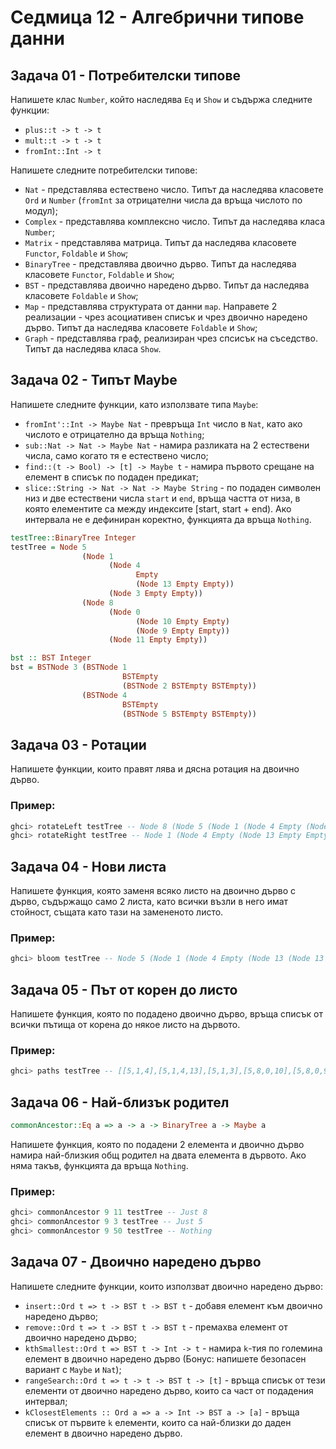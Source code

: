 # Седмица 12 - Алгебрични типове данни

## Задача 01 - Потребителски типове
Напишете клас `Number`, който наследява `Eq` и `Show` и съдържа следните функции:
- `plus::t -> t -> t`
- `mult::t -> t -> t`
- `fromInt::Int -> t`

Напишете следните потребителски типове:
- `Nat` - представлява естествено число. Типът да наследява класовете `Ord` и `Number` (`fromInt` за отрицателни числа да връща числото по модул);
- `Complex` - представлява комплексно число. Типът да наследява класа `Number`;
- `Matrix` - представлява матрица. Типът да наследява класовете `Functor`, `Foldable` и `Show`;
- `BinaryTree` - представлява двоично дърво. Типът да наследява класовете `Functor`, `Foldable` и `Show`;
- `BST` - представлява двоично наредено дърво. Типът да наследява класовете `Foldable` и `Show`;
- `Map` - представлява структурата от данни `map`. Направете 2 реализации - чрез асоциативен списък и чрез двоично наредено дърво. Типът да наследява класовете `Foldable` и `Show`;
- `Graph` - представлява граф, реализиран чрез спсисък на съседство. Типът да наследява класа `Show`.

## Задача 02 - Типът Maybe
Напишете следните функции, като използвате типа `Maybe`:
- `fromInt'::Int -> Maybe Nat` - превръща `Int` число в `Nat`, като ако числото е отрицателно да връща `Nothing`;
- `sub::Nat -> Nat -> Maybe Nat` - намира разликата на 2 естествени числа, само когато тя е естествено число;
- `find::(t -> Bool) -> [t] -> Maybe t` - намира първото срещане на елемент в списък по подаден предикат;
- `slice::String -> Nat -> Nat -> Maybe String` - по подаден символен низ и две естествени числа `start` и `end`, връща частта от низа, в която елементите са между индексите [start, start + end). Ако интервала не е дефиниран коректно, функцията да връща `Nothing`.

```haskell
testTree::BinaryTree Integer
testTree = Node 5 
                (Node 1 
                      (Node 4 
                            Empty 
                            (Node 13 Empty Empty)) 
                      (Node 3 Empty Empty)) 
                (Node 8 
                      (Node 0 
                            (Node 10 Empty Empty) 
                            (Node 9 Empty Empty)) 
                      (Node 11 Empty Empty))

bst :: BST Integer
bst = BSTNode 3 (BSTNode 1 
                         BSTEmpty 
                         (BSTNode 2 BSTEmpty BSTEmpty))
                (BSTNode 4 
                         BSTEmpty 
                         (BSTNode 5 BSTEmpty BSTEmpty))
```

## Задача 03 - Ротации
Напишете функции, които правят лява и дясна ротация на двоично дърво.

### Пример:
```haskell
ghci> rotateLeft testTree -- Node 8 (Node 5 (Node 1 (Node 4 Empty (Node 13 Empty Empty)) (Node 3 Empty Empty)) (Node 0 (Node 10 Empty Empty) (Node 9 Empty Empty))) (Node 11 Empty Empty)
ghci> rotateRight testTree -- Node 1 (Node 4 Empty (Node 13 Empty Empty)) (Node 5 (Node 3 Empty Empty) (Node 8 (Node 0 (Node 10 Empty Empty) (Node 9 Empty Empty)) (Node 11 Empty Empty)))
```

## Задача 04 - Нови листа
Напишете функция, която заменя всяко листо на двоично дърво с дърво, съдържащо само 2 листа, като всички възли в него имат стойност, същата като тази на замененото листо.

### Пример:
```haskell
ghci> bloom testTree -- Node 5 (Node 1 (Node 4 Empty (Node 13 (Node 13 Empty Empty) (Node 13 Empty Empty))) (Node 3 (Node 3 Empty Empty) (Node 3 Empty Empty))) (Node 8 (Node 0 (Node 10 (Node 10 Empty Empty) (Node 10 Empty Empty)) (Node 9 (Node 9 Empty Empty) (Node 9 Empty Empty))) (Node 11 (Node 11 Empty Empty) (Node 11 Empty Empty)))
```

## Задача 05 - Път от корен до листо
Напишете функция, която по подадено двоично дърво, връща списък от всички пътища от корена до някое листо на дървото.

### Пример:
```haskell
ghci> paths testTree -- [[5,1,4],[5,1,4,13],[5,1,3],[5,8,0,10],[5,8,0,9],[5,8,11]]
```

## Задача 06 - Най-близък родител
```haskell
commonAncestor::Eq a => a -> a -> BinaryTree a -> Maybe a
```
Напишете функция, която по подадени 2 елемента и двоично дърво намира най-близкия общ родител на двата елемента в дървото. Ако няма такъв, функцията да връща `Nothing`.

### Пример:
```haskell
ghci> commonAncestor 9 11 testTree -- Just 8
ghci> commonAncestor 9 3 testTree -- Just 5
ghci> commonAncestor 9 50 testTree -- Nothing
```

## Задача 07 - Двоично наредено дърво
Напишете следните функции, които използват двоично наредено дърво:
- `insert::Ord t => t -> BST t -> BST t` - добавя елемент към двоично наредено дърво;
- `remove::Ord t => t -> BST t -> BST t` - премахва елемент от двоично наредено дърво;
- `kthSmallest::Ord t => BST t -> Int -> t` - намира `k`-тия по големина елемент в двоично наредено дърво (Бонус: напишете безопасен вариант с `Maybe` и `Nat`);
- `rangeSearch::Ord t => t -> t -> BST t -> [t]` - връща списък от тези елементи от двоично наредено дърво, които са част от подадения интервал;
- `kClosestElements :: Ord a => a -> Int -> BST a -> [a]` - връща списък от първите `k` елементи, които са най-близки до даден елемент в двоично наредено дърво.